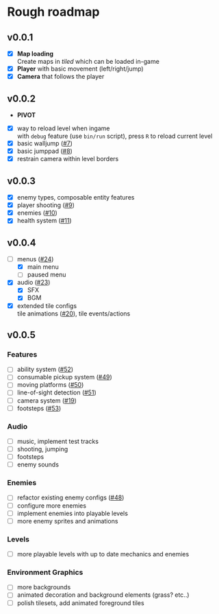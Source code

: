 # Rough roadmap
## v0.0.1
- [x] __Map loading__  
  Create maps in _tiled_ which can be loaded in-game  
- [x] __Player__ with basic movement (left/right/jump)
- [x] __Camera__ that follows the player

## v0.0.2
- __PIVOT__
- [x] way to reload level when ingame  
  with `debug` feature (use `bin/run` script), press `R` to reload current level
- [x] basic walljump ([#7])
- [x] basic jumppad ([#8])
- [x] restrain camera within level borders

## v0.0.3
- [x] enemy types, composable entity features
- [x] player shooting ([#9])
- [x] enemies ([#10])
- [x] health system ([#11])

## v0.0.4
- [ ] menus ([#24])
  - [x] main menu
  - [ ] paused menu
- [x] audio ([#23])
  - [x] SFX
  - [x] BGM
- [x] extended tile configs  
  tile animations ([#20]), tile events/actions

## v0.0.5
### Features
- [ ] ability system ([#52])
- [ ] consumable pickup system ([#49])
- [ ] moving platforms ([#50])
- [ ] line-of-sight detection ([#51])
- [ ] camera system ([#19])
- [ ] footsteps ([#53])

### Audio
- [ ] music, implement test tracks
- [ ] shooting, jumping
- [ ] footsteps
- [ ] enemy sounds

### Enemies
- [ ] refactor existing enemy configs ([#48])
- [ ] configure more enemies
- [ ] implement enemies into playable levels
- [ ] more enemy sprites and animations

### Levels
- [ ] more playable levels with up to date mechanics and enemies

### Environment Graphics
- [ ] more backgrounds
- [ ] animated decoration and background elements (grass? etc..)
- [ ] polish tilesets, add animated foreground tiles

[#7]: https://github.com/Noah2610/deathfloor/issues/7
[#8]: https://github.com/Noah2610/deathfloor/issues/8
[#9]: https://github.com/Noah2610/deathfloor/issues/9
[#10]: https://github.com/Noah2610/deathfloor/issues/10
[#11]: https://github.com/Noah2610/deathfloor/issues/11
[#19]: https://github.com/Noah2610/deathfloor/issues/19
[#20]: https://github.com/Noah2610/deathfloor/issues/20
[#23]: https://github.com/Noah2610/deathfloor/issues/23
[#24]: https://github.com/Noah2610/deathfloor/issues/24
[#48]: https://github.com/Noah2610/deathfloor/issues/48
[#49]: https://github.com/Noah2610/deathfloor/issues/49
[#50]: https://github.com/Noah2610/deathfloor/issues/50
[#51]: https://github.com/Noah2610/deathfloor/issues/51
[#52]: https://github.com/Noah2610/deathfloor/issues/52
[#53]: https://github.com/Noah2610/deathfloor/issues/53

